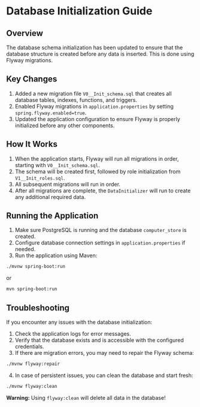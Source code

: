 # Database Initialization Guide

## Overview

The database schema initialization has been updated to ensure that the database structure is created before any data is inserted. This is done using Flyway migrations.

## Key Changes

1. Added a new migration file `V0__Init_schema.sql` that creates all database tables, indexes, functions, and triggers.
2. Enabled Flyway migrations in `application.properties` by setting `spring.flyway.enabled=true`.
3. Updated the application configuration to ensure Flyway is properly initialized before any other components.

## How It Works

1. When the application starts, Flyway will run all migrations in order, starting with `V0__Init_schema.sql`.
2. The schema will be created first, followed by role initialization from `V1__Init_roles.sql`.
3. All subsequent migrations will run in order.
4. After all migrations are complete, the `DataInitializer` will run to create any additional required data.

## Running the Application

1. Make sure PostgreSQL is running and the database `computer_store` is created.
2. Configure database connection settings in `application.properties` if needed.
3. Run the application using Maven:

```bash
./mvnw spring-boot:run
```

or

```bash
mvn spring-boot:run
```

## Troubleshooting

If you encounter any issues with the database initialization:

1. Check the application logs for error messages.
2. Verify that the database exists and is accessible with the configured credentials.
3. If there are migration errors, you may need to repair the Flyway schema:

```bash
./mvnw flyway:repair
```

4. In case of persistent issues, you can clean the database and start fresh:

```bash
./mvnw flyway:clean
```

**Warning:** Using `flyway:clean` will delete all data in the database! 